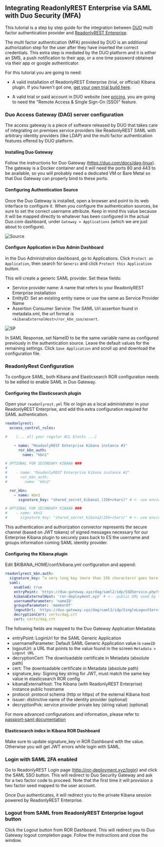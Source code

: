 ## Integrating ReadonlyREST Enterprise via SAML with Duo Security (MFA)

This tutorial is a step by step guide for the integration between [DUO](https://duo.com) multi factor authentication provider and [ReadonlyREST Enterprise](https://readonlyrest.com/enterprise). 

The multi factor authentication (MFA) provided by DUO is an additional authorization step for the user after they have inserted the correct credentials. This extra step is mediated by the DUO platform and it is either an SMS, a push notification to their app, or a one time password obtained via their app or google authenticator.

For this tutorial you are going to need:

* A valid installation of ReadonlyREST Enterprise (trial, or official) Kibana plugin. If you haven't got one, [get your own trial build here](https://readonlyrest.com/enterprise).

* A valid trial or paid account in DUO website (see [pricing](https://duo.com/pricing), you are going to need the "Remote Access & Single Sign-On (SSO)" feature.

### Duo Access Gateway (DAG) server configuration
The access gateway is a piece of software released by DUO that takes care of integrating on premises service providers like ReadonlyREST SAML with arbitrary identity providers (like LDAP) and the multi factor authentication features offered by DUO platform.

#### Installing Duo Gateway
Follow the instructions for Duo Gateway (https://duo.com/docs/dag-linux). The gateway is a Docker container and it will need the ports 80 and 443 to be available, so you will probably need a dedicated VM or Bare Metal so that Duo Gateway can properly bind to these ports.

#### Configuring Authentication Source
Once the Duo Gateway is installed, open a browser and point to its web interface to configure it. 
When you configure the authentication sources, be sure to set the correct username attribute. Keep in mind this value because it will be mapped directly to whatever has been configured in the actual Duo.com dashboard, under `Gateway > Applications` (which we are just about to configure).

![Source](duo-dag-config.png)

#### Configure Application in Duo Admin Dashboard
In the Duo Administration dashboard, go to Applications. Click  `Protect an Application`, then search for `Generic` and click `Protect this Application` button.

This will create a generic SAML provider. Set these fields:
- Service provider name: A name that refers to your ReadonlyREST Enterprise  installation
- EntityID: Set an existing entity name or use the same as Service Provider Name
- Assertion Consumer Service: The SAML Url assertion found in metadata.xml, the url format is `<kibanaExternalHost>/ror_kbn_sso/assert`. 

![SP](duo-saml-sp.png)

In SAML Response, set NameID to be the same variable name as configured previously in the authentication source. Leave the default values for the remaining settings. Click `Save Application` and scroll up and download the configuration file.


### ReadonlyRest Configuration
To  configure SAML, both Kibana and Elasticsearch ROR configuration needs to be edited to enable SAML in Duo Gateway.

#### Configuring the Elasticsearch plugin

Open your `readonlyrest.yml` file or login as a local administrator in your ReadonlyREST Enterprise, and add this extra configuration required for SAML authentication.

```yml
readonlyrest:
  access_control_rules:

#    [... all your regular ACL blocks ...]

    - name: "ReadonlyREST Enterprise Kibana instance #1"
      ror_kbn_auth:
        name: "kbn1"

# OPTIONAL FOR SECONDARY KIBANA ###
#
#    - name: "ReadonlyREST Enterprise Kibana instance #2"
#      ror_kbn_auth:
#        name: "kbn2"

  ror_kbn:
    - name: kbn1
      signature_key: "shared_secret_kibana1_(256+chars)" # <- use environmental variables for better security!

# OPTIONAL FOR SECONDARY KIBANA ###
#    - name: kbn2
#      signature_key: "shared_secret_kibana2(256+chars)" # <- use environmental variables for better security!
```

This authentication and authorization connector represents the secure channel (based on JWT tokens) of signed messages necessary for our Enterprise Kibana plugin to securely pass back to ES the username and groups information coming SAML identity provider. 


#### Configuring the Kibana plugin
Edit $KIBANA_HOME/conf/kibana.yml configuration and append:

```yml
readonlyrest_kbn.auth:
  signature_key: “a very long key (more than 256 characters) goes here …..” # the same signing key added above in ES config
  saml:
    enabled: true
    entryPoint: 'https://duo-gateway.xyz/dag/saml2/idp/SSOService.php?spentityid=demo'
    kibanaExternalHost: 'ror-deployment.xyz' # <-- public URL used by the Identity Provider to call back Kibana with the "assertion" message
    usernameParameter: 'nameID'
    groupsParameter: 'memberOf'
    logoutUrl: 'https://duo-gateway.xyz/dag/saml2/idp/SingleLogoutService.php?ReturnTo=https://duo-gateway.xyz/dag/module.php/duosecurity/logout.php'
    decryptionCert: certs/dag.crt
    cert: certs/dag.crt
```

The following fields are mapped to the Duo Gateway Application Metadata:

- entryPoint: LoginUrl for the SAML Generic Application
- usernameParameter: Default SAML Generic Application value is `nameID`
- logoutUrl: a URL that points to the value found in the screen `Metadata > Logout URL`
- decryptionCert: The downloadable certificate in Metadata (absolute path)
- cert: The downloadable certificate in Metadata (absolute path)
- signature_key: Signing key string for JWT, must match the same key value in elasticsearch ROR config
- kibanaExternalHost: The Kibana (with ReadonlyREST Enterprise) instance public hostname
- protocol: protocol schema (http or https) of the external Kibana host
- issuer: distinctive name of the identity provider (optional)
- decryptionPvk: service provider private key (string value) (optional)

For more advanced configurations and information, please refer to [passport-saml documentation](https://github.com/bergie/passport-saml)

#### Elasticsearch index in Kibana ROR Dashboard
Make sure to update signature_key in ROR Dashboard with the value. Otherwise you will get JWT errors while login with SAML.


### Login with SAML 2FA enabled
Go to ReadonlyREST Login page (http://ror-deployment.xyz/login) and click the SAML SSO button. This will redirect to Duo Security Gateway and ask for a two factor code to proceed. Note that the first time it will provision a two factor seed mapped to the user account.

Once Duo authenticates, it will redirect you to the private Kibana session powered by ReadonlyREST Enterprise.

### Logout from SAML from ReadonlyREST Enterprise logout button
Click the Logout button from ROR Dashboard. This will redirect you to Duo Gateway logout completion page. Follow the instructions and close the window.
    
